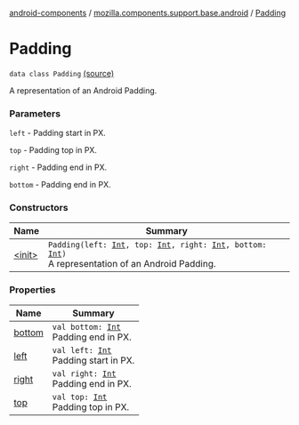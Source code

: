 [android-components](../../index.md) / [mozilla.components.support.base.android](../index.md) / [Padding](./index.md)

# Padding

`data class Padding` [(source)](https://github.com/mozilla-mobile/android-components/blob/master/components/support/base/src/main/java/mozilla/components/support/base/android/Padding.kt#L15)

A representation of an Android Padding.

### Parameters

`left` - Padding start in PX.

`top` - Padding top in PX.

`right` - Padding end in PX.

`bottom` - Padding end in PX.

### Constructors

| Name | Summary |
|---|---|
| [&lt;init&gt;](-init-.md) | `Padding(left: `[`Int`](https://kotlinlang.org/api/latest/jvm/stdlib/kotlin/-int/index.html)`, top: `[`Int`](https://kotlinlang.org/api/latest/jvm/stdlib/kotlin/-int/index.html)`, right: `[`Int`](https://kotlinlang.org/api/latest/jvm/stdlib/kotlin/-int/index.html)`, bottom: `[`Int`](https://kotlinlang.org/api/latest/jvm/stdlib/kotlin/-int/index.html)`)`<br>A representation of an Android Padding. |

### Properties

| Name | Summary |
|---|---|
| [bottom](bottom.md) | `val bottom: `[`Int`](https://kotlinlang.org/api/latest/jvm/stdlib/kotlin/-int/index.html)<br>Padding end in PX. |
| [left](left.md) | `val left: `[`Int`](https://kotlinlang.org/api/latest/jvm/stdlib/kotlin/-int/index.html)<br>Padding start in PX. |
| [right](right.md) | `val right: `[`Int`](https://kotlinlang.org/api/latest/jvm/stdlib/kotlin/-int/index.html)<br>Padding end in PX. |
| [top](top.md) | `val top: `[`Int`](https://kotlinlang.org/api/latest/jvm/stdlib/kotlin/-int/index.html)<br>Padding top in PX. |
